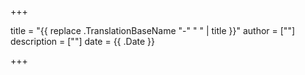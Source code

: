 +++

title = "{{ replace .TranslationBaseName "-" " " | title }}"
author = [""]
description = [""]
date = {{ .Date }}

+++